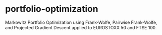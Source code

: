 # portfolio-optimization
Markowitz Portfolio Optimization using Frank-Wolfe, Pairwise Frank-Wolfe, and Projected Gradient Descent applied to EUROSTOXX 50 and FTSE 100.
